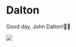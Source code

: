 # Dalton

Good day, John Dalton!🎅🏻

![](http://www.chemistryexplained.com/images/chfa_02_img0256.jpg)
